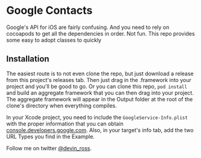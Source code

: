 Google Contacts
===============
Google's API for iOS are fairly confusing. And you need to rely on cocoapods to get all the dependencies in order. Not fun. This repo provides some easy to adopt classes to quickly 


## Installation
The easiest route is to not even clone the repo, but just download a release from this project's releases tab. Then just drag in the .framework into your project and you'll be good to go. Or you can clone this repo, `pod install` and build an aggregate framework that you can then drag into your project. The aggregate framework will appear in the Output folder at the root of the clone's directory when everything compiles.

In your Xcode project, you need to include the `GoogleService-Info.plist` with the proper information that you can obtain [console.developers.google.com](https://console.developers.google.com/project). Also, in your target's info tab, add the two URL Types you find in the Example.


Follow me on twitter [@devin_ross](http://twitter.com/devin_ross).